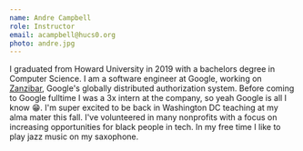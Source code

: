 ```yaml
---
name: Andre Campbell
role: Instructor
email: acampbell@hucs0.org
photo: andre.jpg
---
```

I graduated from Howard University in 2019 with a bachelors degree in Computer Science. I am a software engineer at Google, working on [Zanzibar](https://zanzibar.academy/), Google's globally distributed authorization system. Before coming to Google fulltime I was a 3x intern at the company, so yeah Google is all I know 😁. I'm super excited to be back in Washington DC teaching at my alma mater this fall. I've volunteered in many nonprofits with a focus on increasing opportunities for black people in tech. In my free time I like to play jazz music on my saxophone.

